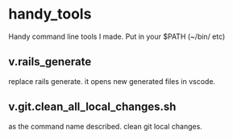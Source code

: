 # handy_tools
Handy command line tools I made. Put in your $PATH (~/bin/ etc)

## v.rails_generate
replace rails generate. it opens new generated files in vscode.

## v.git.clean_all_local_changes.sh  
as the command name described. clean git local changes.
